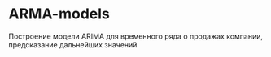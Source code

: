 # ARMA-models
Построение модели ARIMA для временного ряда о продажах компании, предсказание дальнейших значений

